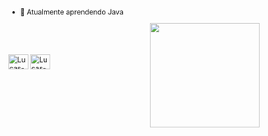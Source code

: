 ### 

- 🌱 Atualmente aprendendo Java


</div>
<img width="220" height="210" align="right" src="https://media.giphy.com/media/v1.Y2lkPTc5MGI3NjExdWIxNGJtOGhndWhsYnllNWR2aWNtb2l0N2wyanhycXp6bXpjcGU5aSZlcD12MV9pbnRlcm5hbF9naWZfYnlfaWQmY3Q9Zw/twQGBGB2JMQ9se7Ehu/giphy.gif">

<div style = "inline-block"><br>
  
##
  
<div style="display: inline_block"><br>
  <img align="center" alt="Lucas-C" height="30" width="40" src="https://cdn.jsdelivr.net/gh/devicons/devicon/icons/c/c-original.svg">
  <img align="center" alt="Lucas-Java" height="30" width="40" src="https://cdn.jsdelivr.net/gh/devicons/devicon/icons/java/java-original.svg">
</div>

##



